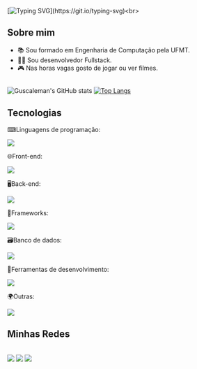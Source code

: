 [![Typing SVG](https://readme-typing-svg.herokuapp.com/?lines=Hello+World,+I´m+Gustavo+Caleman!;I´m+a+Full+Stack+Developer.;Welcome+to+my+GitHub!)](https://git.io/typing-svg)<br>

## Sobre mim
- 📚 Sou formado em Engenharia de Computação pela UFMT.
- 👨‍💻 Sou desenvolvedor Fullstack.
- 🎮 Nas horas vagas gosto de jogar ou ver filmes.



## 
 ![Guscaleman's GitHub stats](https://github-readme-stats.vercel.app/api?username=Guscaleman&count_private=true&show_icons=true&theme=dark)
 [![Top Langs](https://github-readme-stats.vercel.app/api/top-langs/?username=Guscaleman&theme=dark&layout=compact&v=1)](https://github.com/anuraghazra/github-readme-stats)

## Tecnologias

  <p>
    <p>⌨Linguagens de programação:</p>
   <a href="https://skillicons.dev">
    <img src="https://skillicons.dev/icons?i=js,typescript,python" />
  </a>
</p>

  <p>
    <p>🌐Front-end:</p>
   <a href="https://skillicons.dev">
    <img src="https://skillicons.dev/icons?i=react,styledcomponents,tailwind,sass" />
  </a>
  </p>
    <p>
    <p>🖥️Back-end:</p>
   <a href="https://skillicons.dev">
    <img src="https://skillicons.dev/icons?i=nodejs,prisma,jest" />
  </a>
  </p>
  <p>🧩Frameworks:</p>
   <a href="https://skillicons.dev">
    <img src="https://skillicons.dev/icons?i=express,nestjs,django" />
  </a>
  </p>
      <p>
    <p>🗃️Banco de dados:</p>
   <a href="https://skillicons.dev">
    <img src="https://skillicons.dev/icons?i=mysql,postgresql,mongodb" />
  </a>
  </p>
      <p>
    <p>🧰Ferramentas de desenvolvimento:</p>
   <a href="https://skillicons.dev">
    <img src="https://skillicons.dev/icons?i=vscode,git,figma" />
  </a>
  </p>
      <p>
    <p>🌍Outras:</p>
   <a href="https://skillicons.dev">
    <img src="https://skillicons.dev/icons?i=docker,nginx,vercel" />
  </a>
  </p>
  
 ## Minhas Redes
<div> <br>
  <a href="https://instagram.com/guscaleman" target="_blank"><img src="https://img.shields.io/badge/-Instagram-%23E4405F?style=for-the-badge&logo=instagram&logoColor=white" target="_blank"></a>
  <a href = "mailto:gustavocaleman@gmail.com"><img src="https://img.shields.io/badge/-Gmail-%23333?style=for-the-badge&logo=gmail&logoColor=white" target="_blank"></a>
  <a href="https://www.linkedin.com/in/gustavo-caleman-9445b3209/" target="_blank"><img src="https://img.shields.io/badge/-LinkedIn-%230077B5?style=for-the-badge&logo=linkedin&logoColor=white" target="_blank"></a> 
  
</div>

